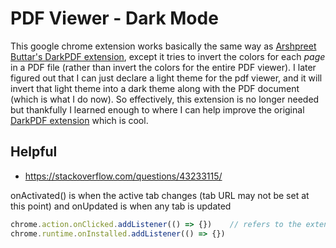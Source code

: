 # PDF Viewer - Dark Mode 

This google chrome extension works basically the same way as [Arshpreet Buttar's DarkPDF extension](https://github.com/ArshSB/DarkPDF), except it tries to invert the colors for each *page* in a PDF file (rather than invert the colors for the entire PDF viewer). I later figured out that I can just declare a light theme for the pdf viewer, and it will invert that light theme into a dark theme along with the PDF document (which is what I do now). So effectively, this extension is no longer needed but thankfully I learned enough to where I can help improve the original [DarkPDF extension](https://chrome.google.com/webstore/detail/darkpdf/cfemcmeknmapecneeeaajnbhhgfgkfhp?hl=en) which is cool.

## Helpful

- https://stackoverflow.com/questions/43233115/

onActivated() is when the active tab changes (tab URL may not be set at this point) and onUpdated is when any tab is updated

```js
chrome.action.onClicked.addListener(() => {})    // refers to the extension being clicked in the toolbar
chrome.runtime.onInstalled.addListener(() => {}) 
```